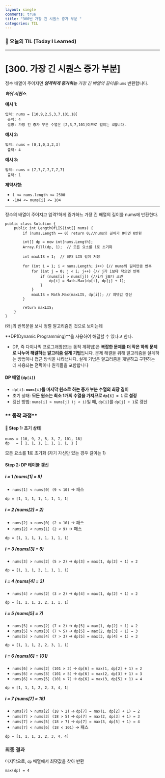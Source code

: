 ```yaml
---
layout: single
comments: true
title: "300번 가장 긴 시퀀스 증가 부분 "
categories: TIL
---
```






### 📆 오늘의 TIL (Today I Learned)

---

# [300. 가장 긴 시퀀스 증가 부분]

정수 배열이 주어지면 ***엄격하게 증가하는*** *가장 긴 배열의 길이를*`nums` 반환합니다.

***하위 시퀀스***.

**예시 1:**

```
입력: nums = [10,9,2,5,3,7,101,18]
 출력: 4
 설명: 가장 긴 증가 부분 수열은 [2,3,7,101]이므로 길이는 4입니다.
```

**예시 2:**

```
입력: nums = [0,1,0,3,2,3]
 출력: 4
```

**예시 3:**

```
입력: nums = [7,7,7,7,7,7,7]
 출력: 1
```

 

**제약사항:**

- `1 <= nums.length <= 2500`
- `-104 <= nums[i] <= 104`

---

정수의 배열이 주어지고 엄격?하게 증가하느 가장 긴 배열의 길이를 nums에 반환한다.

```
public class Solution {
    public int LengthOfLIS(int[] nums) {
        if (nums.Length == 0) return 0;//nums의 길이가 0이면 0반환

        int[] dp = new int[nums.Length];
        Array.Fill(dp, 1);  // 모든 요소를 1로 초기화

        int maxLIS = 1;  // 최대 LIS 길이 저장

        for (int i = 1; i < nums.Length; i++) {// nums의 길이만큼 반복
            for (int j = 0; j < i; j++) {// j가 i보다 작으면 반복
                if (nums[i] > nums[j]) {//i가 j보다 크면
                    dp[i] = Math.Max(dp[i], dp[j] + 1);
                }
            }
            maxLIS = Math.Max(maxLIS, dp[i]); // 최댓값 갱신
        }

        return maxLIS;
    }
}
```

i와 j의 반복문을 보니 정렬 알고리즘인 것으로 보이는데

**DP(Dynamic Programming)**을 사용하여 해결할 수 있다고 한다.

- DP, 즉 다이나믹 프로그래밍(또는 동적 계획법)은 **복잡한 문제를 더 작은 하위 문제로 나누어 해결하는 알고리즘 설계 기법**입니다. 문제 해결을 위해 알고리즘을 설계하는 방법이나 접근 방식을 나타냅니다. 설계 기법은 알고리즘을 개발하고 구현하는 데 사용되는 전략이나 원칙들을 포함합니다

#### **DP 배열 (`dp[i]`)**

- `dp[i]`: **`nums[i]`를 마지막 원소로 하는 증가 부분 수열의 최장 길이**
- 초기 상태: **모든 원소는 최소 1개의 수열을 가지므로 `dp[i] = 1` 로 설정**
- 갱신 방법: `nums[i] > nums[j] (j < i)`일 때, `dp[i]`를 `dp[j] + 1`로 갱신

### ** 동작 과정**

#### **🔹 Step 1: 초기 상태**

```
nums = [10, 9, 2, 5, 3, 7, 101, 18]
dp   = [ 1, 1, 1, 1, 1, 1, 1, 1 ]
```

모든 요소를 **1**로 초기화 (자기 자신만 있는 경우 길이는 1)

####  **Step 2: DP 테이블 갱신**

##### **i = 1 (nums[1] = 9)**

- `nums[1] < nums[0] (9 < 10)` → 패스

```
dp = [1, 1, 1, 1, 1, 1, 1, 1]
```

##### **i = 2 (nums[2] = 2)**

- `nums[2] < nums[0] (2 < 10)` → 패스
- `nums[2] < nums[1] (2 < 9)` → 패스

```
dp = [1, 1, 1, 1, 1, 1, 1, 1]
```

##### **i = 3 (nums[3] = 5)**

- `nums[3] > nums[2] (5 > 2)` → `dp[3] = max(1, dp[2] + 1) = 2`

```
dp = [1, 1, 1, 2, 1, 1, 1, 1]
```

##### **i = 4 (nums[4] = 3)**

- `nums[4] > nums[2] (3 > 2)` → `dp[4] = max(1, dp[2] + 1) = 2`

```
dp = [1, 1, 1, 2, 2, 1, 1, 1]
```

##### **i = 5 (nums[5] = 7)**

- `nums[5] > nums[2] (7 > 2)` → `dp[5] = max(1, dp[2] + 1) = 2`
- `nums[5] > nums[3] (7 > 5)` → `dp[5] = max(2, dp[3] + 1) = 3`
- `nums[5] > nums[4] (7 > 3)` → `dp[5] = max(3, dp[4] + 1) = 3`

```
dp = [1, 1, 1, 2, 2, 3, 1, 1]
```

##### **i = 6 (nums[6] = 101)**

- `nums[6] > nums[2] (101 > 2)` → `dp[6] = max(1, dp[2] + 1) = 2`
- `nums[6] > nums[3] (101 > 5)` → `dp[6] = max(2, dp[3] + 1) = 3`
- `nums[6] > nums[5] (101 > 7)` → `dp[6] = max(3, dp[5] + 1) = 4`

```
dp = [1, 1, 1, 2, 2, 3, 4, 1]
```

##### **i = 7 (nums[7] = 18)**

- `nums[7] > nums[2] (18 > 2)` → `dp[7] = max(1, dp[2] + 1) = 2`
- `nums[7] > nums[3] (18 > 5)` → `dp[7] = max(2, dp[3] + 1) = 3`
- `nums[7] > nums[5] (18 > 7)` → `dp[7] = max(3, dp[5] + 1) = 4`
- `nums[7] < nums[6] (18 < 101)` → 패스

```
dp = [1, 1, 1, 2, 2, 3, 4, 4]
```

### **최종 결과**

마지막으로, `dp` 배열에서 최댓값을 찾아 반환

```
max(dp) = 4
```
